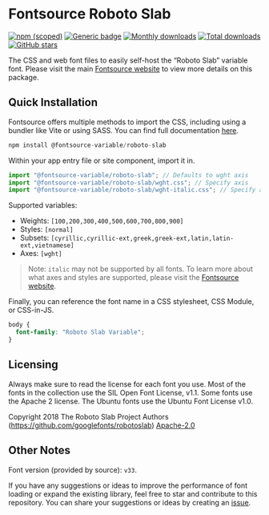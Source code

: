 # Fontsource Roboto Slab

[![npm (scoped)](https://img.shields.io/npm/v/@fontsource-variable/roboto-slab?color=brightgreen)](https://www.npmjs.com/package/@fontsource-variable/roboto-slab) [![Generic badge](https://img.shields.io/badge/fontsource-passing-brightgreen)](https://github.com/fontsource/fontsource) [![Monthly downloads](https://badgen.net/npm/dm/@fontsource-variable/roboto-slab)](https://github.com/fontsource/fontsource) [![Total downloads](https://badgen.net/npm/dt/@fontsource-variable/roboto-slab)](https://github.com/fontsource/fontsource) [![GitHub stars](https://img.shields.io/github/stars/fontsource/fontsource.svg?style=social&label=Star)](https://github.com/fontsource/fontsource/stargazers)

The CSS and web font files to easily self-host the “Roboto Slab” variable font. Please visit the main [Fontsource website](https://fontsource.org/fonts/roboto-slab) to view more details on this package.

## Quick Installation

Fontsource offers multiple methods to import the CSS, including using a bundler like Vite or using SASS. You can find full documentation [here](https://fontsource.org/docs/getting-started/introduction).

```javascript
npm install @fontsource-variable/roboto-slab
```

Within your app entry file or site component, import it in.

```javascript
import "@fontsource-variable/roboto-slab"; // Defaults to wght axis
import "@fontsource-variable/roboto-slab/wght.css"; // Specify axis
import "@fontsource-variable/roboto-slab/wght-italic.css"; // Specify axis and style
```

Supported variables:
- Weights: `[100,200,300,400,500,600,700,800,900]`
- Styles: `[normal]`
- Subsets: `[cyrillic,cyrillic-ext,greek,greek-ext,latin,latin-ext,vietnamese]`
- Axes: `[wght]`

> Note: `italic` may not be supported by all fonts. To learn more about what axes and styles are supported, please visit the [Fontsource website](https://fontsource.org/fonts/roboto-slab).

Finally, you can reference the font name in a CSS stylesheet, CSS Module, or CSS-in-JS.

```css
body {
  font-family: "Roboto Slab Variable";
}
```

## Licensing
Always make sure to read the license for each font you use. Most of the fonts in the collection use the SIL Open Font License, v1.1. Some fonts use the Apache 2 license. The Ubuntu fonts use the Ubuntu Font License v1.0.

Copyright 2018 The Roboto Slab Project Authors (https://github.com/googlefonts/robotoslab)
[Apache-2.0](http://www.apache.org/licenses/LICENSE-2.0.html)

## Other Notes
Font version (provided by source): `v33`.

If you have any suggestions or ideas to improve the performance of font loading or expand the existing library, feel free to star and contribute to this repository. You can share your suggestions or ideas by creating an [issue](https://github.com/fontsource/fontsource/issues).